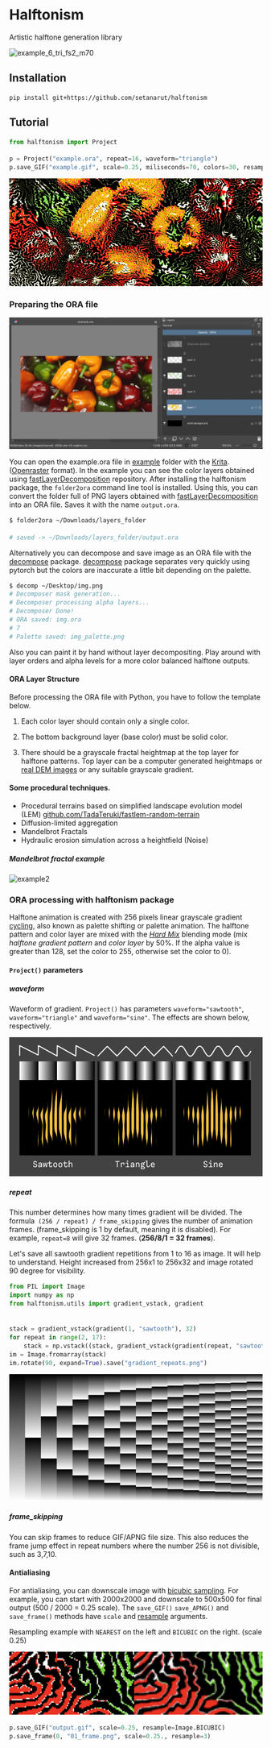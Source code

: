# Halftonism

Artistic halftone generation library

![example_6_tri_fs2_m70](https://github.com/setanarut/halftonism/assets/36481442/69a9578e-0e4a-4ff7-a376-e2dfc68f94ac)


## Installation

```shell
pip install git+https://github.com/setanarut/halftonism
```

## Tutorial

```python
from halftonism import Project

p = Project("example.ora", repeat=16, waveform="triangle")
p.save_GIF("example.gif", scale=0.25, miliseconds=70, colors=30, resample=3)
```

![Krita ORA Screenshot](./example/example.gif)


### Preparing the ORA file

![Krita ORA Screenshot](./assets/krita_ORA_SS.jpg)

You can open the example.ora file in [example](./example/) folder with the [Krita](https://docs.krita.org/en/general_concepts/file_formats/file_ora.html). ([Openraster](https://www.openraster.org/) format). In the example you can see the color layers obtained using [fastLayerDecomposition](https://github.com/CraGL/fastLayerDecomposition) repository. After installing the halftonism package, the `folder2ora` command line tool is installed. Using this, you can convert the folder full of PNG layers obtained with [fastLayerDecomposition](https://github.com/CraGL/fastLayerDecomposition) into an ORA file. Saves it with the name `output.ora`.

```bash
$ folder2ora ~/Downloads/layers_folder

# saved -> ~/Downloads/layers_folder/output.ora
```

Alternatively you can decompose and save image as an ORA file with the [decompose](https://github.com/setanarut/decompose) package. [decompose](https://github.com/setanarut/decompose) package separates very quickly using pytorch but the colors are  inaccurate a little bit depending on the palette. 

```bash
$ decomp ~/Desktop/img.png
# Decomposer mask generation...
# Decomposer processing alpha layers...
# Decomposer Done!
# ORA saved: img.ora
# 7
# Palette saved: img_palette.png
```

Also you can paint it by hand without layer decompositing. Play around with layer orders and alpha levels for a more color balanced halftone outputs.  

#### ORA Layer Structure

Before processing the ORA file with Python, you have to follow the template below.

1. Each color layer should contain only a single color.

2. The bottom background layer (base color) must be solid color.

3. There should be a grayscale fractal heightmap at the top layer for halftone patterns. Top layer can be a computer generated heightmaps or [real DEM images](https://tangrams.github.io/heightmapper/) or any suitable grayscale gradient.

#### Some procedural techniques.

- Procedural terrains based on simplified landscape evolution model (LEM) [github.com/TadaTeruki/fastlem-random-terrain](https://github.com/TadaTeruki/fastlem-random-terrain)
- Diffusion-limited aggregation
- Mandelbrot Fractals
- Hydraulic erosion simulation across a heightfield (Noise)

##### Mandelbrot fractal example

![example2](https://github.com/setanarut/halftonism/assets/36481442/7dcb6640-3142-44c8-9ee1-448edbb1658b)


### ORA processing with halftonism package

Halftone animation is created with 256 pixels linear grayscale gradient [cycling](https://en.wikipedia.org/wiki/Color_cycling), also known as palette shifting or palette animation. The halftone pattern and color layer are mixed with the [*Hard Mix*]([https://](http://www.simplefilter.de/en/basics/mixmods.html)) blending mode (mix *halftone gradient pattern* and *color layer* by 50%. If the alpha value is greater than 128, set the color to 255, otherwise set the color to 0).  

#### `Project()` parameters

##### waveform

Waveform of gradient. `Project()` has parameters `waveform="sawtooth"`, `waveform="triangle"` and `waveform="sine"`. The effects are shown below, respectively.

![downsample](./assets/waveforms.png)

##### repeat

This number determines how many times gradient will be divided. The formula` (256 / repeat) / frame_skipping` gives the number of animation frames. (frame_skipping is 1 by default, meaning it is disabled). For example, `repeat=8` will give 32 frames. (**256/8/1 = 32 frames**).

Let's save all sawtooth gradient repetitions from 1 to 16 as image. It will help to understand. Height increased from 256x1 to 256x32 and image rotated 90 degree for visibility.

```python
from PIL import Image
import numpy as np
from halftonism.utils import gradient_vstack, gradient


stack = gradient_vstack(gradient(1, "sawtooth"), 32)
for repeat in range(2, 17):
    stack = np.vstack((stack, gradient_vstack(gradient(repeat, "sawtooth"), 32)))
im = Image.fromarray(stack)
im.rotate(90, expand=True).save("gradient_repeats.png")

```

![Gradient repeats 1-16 ](./assets/gradient_repeats.png)

##### frame_skipping

You can skip frames to reduce GIF/APNG file size. This also reduces the frame jump effect in repeat numbers where the number 256 is not divisible, such as 3,7,10.

#### Antialiasing

For antialiasing, you can downscale image with [bicubic sampling](https://pillow.readthedocs.io/en/stable/handbook/concepts.html#PIL.Image.Resampling.BICUBIC). For example, you can start with 2000x2000 and downscale to 500x500 for final output (500 / 2000 = 0.25 scale). The `save_GIF()` `save_APNG()` and `save_frame()` methods have `scale` and [resample](https://pillow.readthedocs.io/en/stable/handbook/concepts.html#PIL.Image.Resampling.BICUBIC) arguments. 

Resampling example with `NEAREST` on the left and `BICUBIC` on the right. (scale 0.25)

![downsample](./assets/downsample.png)

```python
p.save_GIF("output.gif", scale=0.25, resample=Image.BICUBIC)
p.save_frame(0, "01_frame.png", scale=0.25., resample=3)
```
